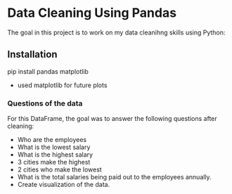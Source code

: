 # Data Cleaning Using Pandas

The goal in this project is to work on my data cleanihng skills using Python:


## Installation

pip install pandas matplotlib

* used matplotlib for future plots



### Questions of the data

For this DataFrame, the goal was to answer the following questions after cleaning:
- Who are the employees
- What is the lowest salary
- What is the highest salary
- 3 cities make the highest
- 2 cities who make the lowest
- What is the total salaries being paid out to the employees annually.
- Create visualization of the data.
